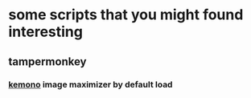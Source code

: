 # some scripts that you might found interesting


## tampermonkey
### [kemono](kemono.su) image maximizer by default load
